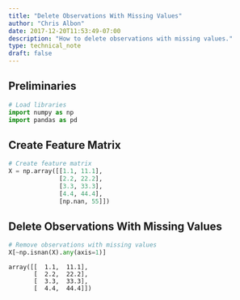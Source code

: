 ```yaml
---
title: "Delete Observations With Missing Values"
author: "Chris Albon"
date: 2017-12-20T11:53:49-07:00
description: "How to delete observations with missing values."
type: technical_note
draft: false
---
```

## Preliminaries


```python
# Load libraries
import numpy as np
import pandas as pd
```

## Create Feature Matrix


```python
# Create feature matrix
X = np.array([[1.1, 11.1], 
              [2.2, 22.2], 
              [3.3, 33.3], 
              [4.4, 44.4], 
              [np.nan, 55]])
```

## Delete Observations With Missing Values


```python
# Remove observations with missing values
X[~np.isnan(X).any(axis=1)]
```




    array([[  1.1,  11.1],
           [  2.2,  22.2],
           [  3.3,  33.3],
           [  4.4,  44.4]])


